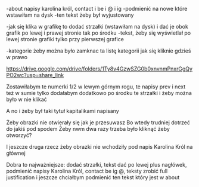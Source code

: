 -about
napisy karolina król, contact i be i @ i ig -podmienić na nowe które wstawiłam na dysk
-ten tekst żeby był wyjustowany

-jak się klika w grafikę to dodać strzałki (wstawiłam na dysk) i dać je obok grafik po lewej i prawej stronie tak po środku
-tekst, żeby się wyświetlał po lewej stronie grafiki tylko przy pierwszej grafice

-kategorie
żeby można było zamknac ta listę kategorii jak się kliknie gdzieś w prawo

https://drive.google.com/drive/folders/1Ty8v4GzwSZG0b0xnvnmPnxrGgQyPO2wc?usp=share_link

Zostawiłabym te numerki 1/2 w lewym górnym rogu, te napisy prev i next też w sumie tylko dodałabym dodatkowo po środku te strzałki i żeby można było w nie klikać

A no i żeby był taki tytuł kapitalikami napisany

Żeby obrazki nie otwierały się jak je przesuwasz Bo wtedy trudniej dotrzeć do jakiś pod spodem Żeby nwm dwa razy trzeba było kliknąć żeby otworzyć?

I jeszcze druga rzecz żeby obrazki nie wchodziły pod napis Karolina Król na głównej

Dobra to najważniejsze: dodać strzałki, tekst dać po lewej plus nagłówek, podmienić napisy Karolina Król, contact be ig @, teksty zrobić full justification i jeszcze chciałbym podmienić ten tekst który jest w about
